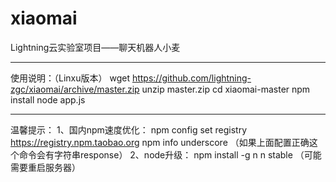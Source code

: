# xiaomai
Lightning云实验室项目——聊天机器人小麦

---

使用说明：（Linxu版本）
wget https://github.com/lightning-zgc/xiaomai/archive/master.zip
unzip master.zip
cd xiaomai-master
npm install
node app.js

---
温馨提示：
1、国内npm速度优化：
npm config set registry https://registry.npm.taobao.org
npm info underscore （如果上面配置正确这个命令会有字符串response）
2、node升级：
npm install -g n
n stable
（可能需要重启服务器）
